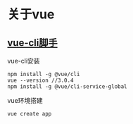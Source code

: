 # 关于vue
## [vue-cli脚手](https://cli.vuejs.org/guide/prototyping.html)
vue-cli安装
````
npm install -g @vue/cli
vue --version //3.0.4
npm install -g @vue/cli-service-global
````

vue环境搭建
````
vue create app
````
